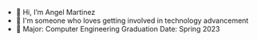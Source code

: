 - 👋 Hi, I’m Angel Martinez
- 👀 I'm someone who loves getting involved in technology advancement
- 🌱 Major: Computer Engineering Graduation Date: Spring 2023

<!---
Angel39706/Angel39706 is a ✨ special ✨ repository because its `README.md` (this file) appears on your GitHub profile.
You can click the Preview link to take a look at your changes.
--->
